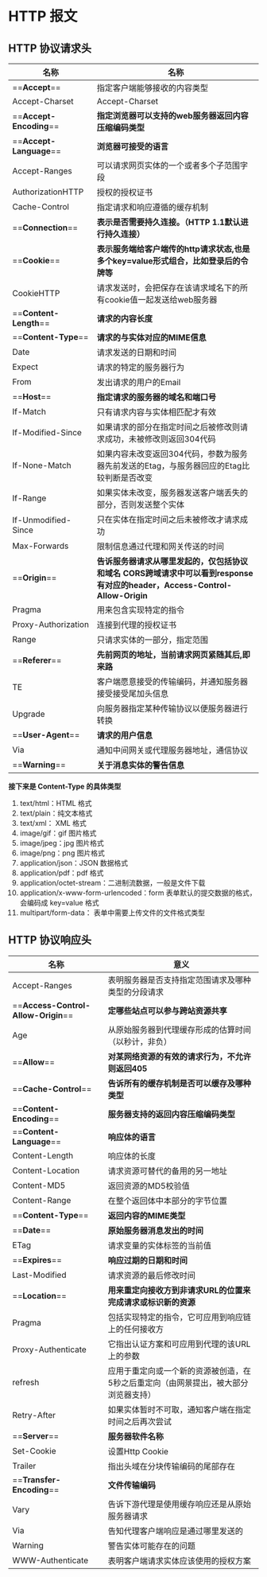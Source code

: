 # HTTP 报文

## HTTP 协议请求头

| 名称                    | 名称                                                         |
| ----------------------- | ------------------------------------------------------------ |
| ==**Accept**==          | 指定客户端能够接收的内容类型                                 |
| Accept-Charset          | Accept-Charset                                               |
| ==**Accept-Encoding**== | **指定浏览器可以支持的web服务器返回内容压缩编码类型**        |
| ==**Accept-Language**== | **浏览器可接受的语言**                                       |
| Accept-Ranges           | 可以请求网页实体的一个或者多个子范围字段                     |
| AuthorizationHTTP       | 授权的授权证书                                               |
| Cache-Control           | 指定请求和响应遵循的缓存机制                                 |
| ==**Connection**==      | **表示是否需要持久连接。（HTTP 1.1默认进行持久连接）**       |
| ==**Cookie**==          | **表示服务端给客户端传的http请求状态,也是多个key=value形式组合，比如登录后的令牌等** |
| CookieHTTP              | 请求发送时，会把保存在该请求域名下的所有cookie值一起发送给web服务器 |
| ==**Content-Length**==  | **请求的内容长度**                                           |
| ==**Content-Type**==    | **请求的与实体对应的MIME信息**                               |
| Date                    | 请求发送的日期和时间                                         |
| Expect                  | 请求的特定的服务器行为                                       |
| From                    | 发出请求的用户的Email                                        |
| ==**Host**==            | **指定请求的服务器的域名和端口号**                           |
| If-Match                | 只有请求内容与实体相匹配才有效                               |
| If-Modified-Since       | 如果请求的部分在指定时间之后被修改则请求成功，未被修改则返回304代码 |
| If-None-Match           | 如果内容未改变返回304代码，参数为服务器先前发送的Etag，与服务器回应的Etag比较判断是否改变 |
| If-Range                | 如果实体未改变，服务器发送客户端丢失的部分，否则发送整个实体 |
| If-Unmodified-Since     | 只在实体在指定时间之后未被修改才请求成功                     |
| Max-Forwards            | 限制信息通过代理和网关传送的时间                             |
| ==**Origin**==          | **告诉服务器请求从哪里发起的，仅包括协议和域名 CORS跨域请求中可以看到response有对应的header，Access-Control-Allow-Origin** |
| Pragma                  | 用来包含实现特定的指令                                       |
| Proxy-Authorization     | 连接到代理的授权证书                                         |
| Range                   | 只请求实体的一部分，指定范围                                 |
| ==**Referer**==         | **先前网页的地址，当前请求网页紧随其后,即来路**              |
| TE                      | 客户端愿意接受的传输编码，并通知服务器接受接受尾加头信息     |
| Upgrade                 | 向服务器指定某种传输协议以便服务器进行转换                   |
| ==**User-Agent**==      | **请求的用户信息**                                           |
| Via                     | 通知中间网关或代理服务器地址，通信协议                       |
| ==**Warning**==         | **关于消息实体的警告信息**                                   |

**接下来是 Content-Type 的具体类型**  

1. text/html：HTML 格式
2. text/plain：纯文本格式
3. text/xml： XML 格式  
4. image/gif：gif 图片格式
5. image/jpeg：jpg 图片格式
6. image/png：png 图片格式  
7. application/json：JSON 数据格式
8. application/pdf：pdf 格式
9. application/octet-stream：二进制流数据，一般是文件下载  
10. application/x-www-form-urlencoded：form 表单默认的提交数据的格式，会编码成 key=value 格式  
11. multipart/form-data： 表单中需要上传文件的文件格式类型



## HTTP 协议响应头

| 名称                                | 意义                                                         |
| ----------------------------------- | ------------------------------------------------------------ |
| Accept-Ranges                       | 表明服务器是否支持指定范围请求及哪种类型的分段请求           |
| ==**Access-Control-Allow-Origin**== | **定哪些站点可以参与跨站资源共享**                           |
| Age                                 | 从原始服务器到代理缓存形成的估算时间（以秒计，非负）         |
| ==**Allow**==                       | **对某网络资源的有效的请求行为，不允许则返回405**            |
| ==**Cache-Control**==               | **告诉所有的缓存机制是否可以缓存及哪种类型**                 |
| ==**Content-Encoding**==            | **服务器支持的返回内容压缩编码类型**                         |
| ==**Content-Language**==            | **响应体的语言**                                             |
| Content-Length                      | 响应体的长度                                                 |
| Content-Location                    | 请求资源可替代的备用的另一地址                               |
| Content-MD5                         | 返回资源的MD5校验值                                          |
| Content-Range                       | 在整个返回体中本部分的字节位置                               |
| ==**Content-Type**==                | **返回内容的MIME类型**                                       |
| ==**Date**==                        | **原始服务器消息发出的时间**                                 |
| ETag                                | 请求变量的实体标签的当前值                                   |
| ==**Expires**==                     | **响应过期的日期和时间**                                     |
| Last-Modified                       | 请求资源的最后修改时间                                       |
| ==**Location**==                    | **用来重定向接收方到非请求URL的位置来完成请求或标识新的资源** |
| Pragma                              | 包括实现特定的指令，它可应用到响应链上的任何接收方           |
| Proxy-Authenticate                  | 它指出认证方案和可应用到代理的该URL上的参数                  |
| refresh                             | 应用于重定向或一个新的资源被创造，在5秒之后重定向（由网景提出，被大部分浏览器支持） |
| Retry-After                         | 如果实体暂时不可取，通知客户端在指定时间之后再次尝试         |
| ==**Server**==                      | **服务器软件名称**                                           |
| Set-Cookie                          | 设置Http Cookie                                              |
| Trailer                             | 指出头域在分块传输编码的尾部存在                             |
| ==**Transfer-Encoding**==           | **文件传输编码**                                             |
| Vary                                | 告诉下游代理是使用缓存响应还是从原始服务器请求               |
| Via                                 | 告知代理客户端响应是通过哪里发送的                           |
| Warning                             | 警告实体可能存在的问题                                       |
| WWW-Authenticate                    | 表明客户端请求实体应该使用的授权方案                         |

